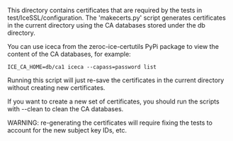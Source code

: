 This directory contains certificates that are required by the tests in
test/IceSSL/configuration. The 'makecerts.py' script generates
certificates in the current directory using the CA databases stored
under the db directory.

You can use iceca from the zeroc-ice-certutils PyPi package to view
the content of the CA databases, for example:

    ICE_CA_HOME=db/ca1 iceca --capass=password list

Running this script will just re-save the certificates in the current
directory without creating new certificates.

If you want to create a new set of certificates, you should run the
scripts with --clean to clean the CA databases.

WARNING: re-generating the certificates will require fixing the tests
to account for the new subject key IDs, etc.
